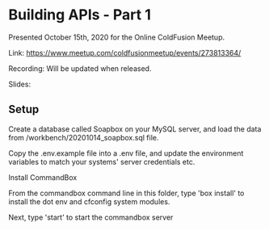 # Building APIs - Part 1

Presented October 15th, 2020 for the Online ColdFusion Meetup.

Link: https://www.meetup.com/coldfusionmeetup/events/273813364/

Recording: Will be updated when released.

Slides: 

## Setup

Create a database called Soapbox on your MySQL server, and load the data from /workbench/20201014_soapbox.sql file.

Copy the .env.example file into a .env file, and update the environment variables to match your systems' server credentials etc.

Install CommandBox

From the commandbox command line in this folder, type 'box install' to install the dot env and cfconfig system modules.

Next, type 'start' to start the commandbox server

